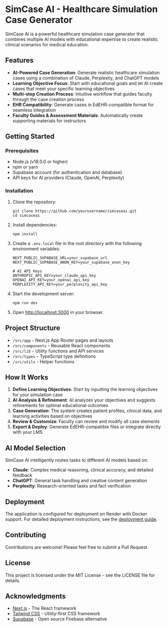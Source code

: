 # SimCase AI - Healthcare Simulation Case Generator

SimCase AI is a powerful healthcare simulation case generator that combines multiple AI models with educational expertise to create realistic clinical scenarios for medical education.

## Features

- **AI-Powered Case Generation**: Generate realistic healthcare simulation cases using a combination of Claude, Perplexity, and ChatGPT models
- **Learning Objective Focus**: Start with educational goals and let AI create cases that meet your specific learning objectives
- **Multi-step Creation Process**: Intuitive workflow that guides faculty through the case creation process
- **EHR Compatibility**: Generate cases in EdEHR-compatible format for seamless integration
- **Faculty Guides & Assessment Materials**: Automatically create supporting materials for instructors

## Getting Started

### Prerequisites

- Node.js (v18.0.0 or higher)
- npm or yarn
- Supabase account (for authentication and database)
- API keys for AI providers (Claude, OpenAI, Perplexity)

### Installation

1. Clone the repository:
   ```
   git clone https://github.com/yourusername/simcaseai.git
   cd simcaseai
   ```

2. Install dependencies:
   ```
   npm install
   ```

3. Create a `.env.local` file in the root directory with the following environment variables:
   ```
   NEXT_PUBLIC_SUPABASE_URL=your_supabase_url
   NEXT_PUBLIC_SUPABASE_ANON_KEY=your_supabase_anon_key
   
   # AI API Keys
   ANTHROPIC_API_KEY=your_claude_api_key
   OPENAI_API_KEY=your_openai_api_key
   PERPLEXITY_API_KEY=your_perplexity_api_key
   ```

4. Start the development server:
   ```
   npm run dev
   ```

5. Open [http://localhost:3000](http://localhost:3000) in your browser.

## Project Structure

- `/src/app` - Next.js App Router pages and layouts
- `/src/components` - Reusable React components
- `/src/lib` - Utility functions and API services
- `/src/types` - TypeScript type definitions
- `/src/utils` - Helper functions

## How It Works

1. **Define Learning Objectives**: Start by inputting the learning objectives for your simulation case
2. **AI Analysis & Refinement**: AI analyzes your objectives and suggests refinements for optimal educational outcomes
3. **Case Generation**: The system creates patient profiles, clinical data, and learning activities based on objectives
4. **Review & Customize**: Faculty can review and modify all case elements
5. **Export & Deploy**: Generate EdEHR-compatible files or integrate directly with your LMS

## AI Model Selection

SimCase AI intelligently routes tasks to different AI models based on:

- **Claude**: Complex medical reasoning, clinical accuracy, and detailed feedback
- **ChatGPT**: General task handling and creative content generation
- **Perplexity**: Research-oriented tasks and fact verification

## Deployment

The application is configured for deployment on Render with Docker support. For detailed deployment instructions, see the [deployment guide](DEPLOYMENT.md).

## Contributing

Contributions are welcome! Please feel free to submit a Pull Request.

## License

This project is licensed under the MIT License - see the LICENSE file for details.

## Acknowledgments

- [Next.js](https://nextjs.org/) - The React framework
- [Tailwind CSS](https://tailwindcss.com/) - Utility-first CSS framework
- [Supabase](https://supabase.com/) - Open source Firebase alternative